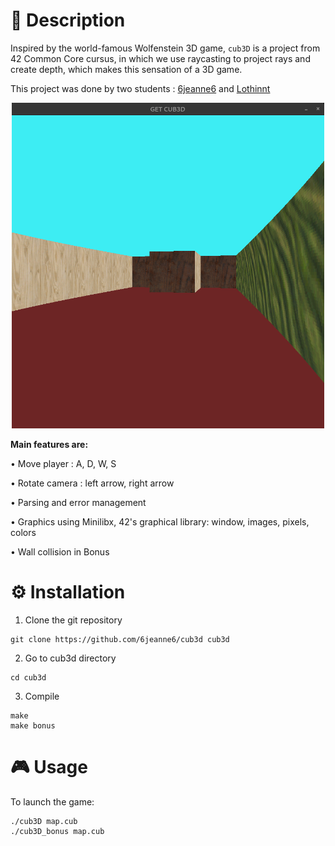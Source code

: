# 📖 Description

Inspired by the world-famous Wolfenstein 3D game, `cub3D` is a project from 42 Common Core cursus, in which we use raycasting to project rays and create depth, which makes this sensation of a 3D game.

This project was done by two students : [6jeanne6](https://github.com/6jeanne6) and [Lothinnt](https://github.com/Lothinnt)

<p align="center">
  <img src="https://github.com/6jeanne6/cub3d/blob/main/image_cub3d.png" width="500"/>
</p>

**Main features are:**

• Move player : A, D, W, S

• Rotate camera : left arrow, right arrow

• Parsing and error management

• Graphics using Minilibx, 42's graphical library: window, images, pixels, colors

• Wall collision in Bonus

# ⚙️ Installation

1. Clone the git repository

```
git clone https://github.com/6jeanne6/cub3d cub3d
```

2. Go to cub3d directory

```
cd cub3d
```

3. Compile

```
make
make bonus
```

# 🎮 Usage

To launch the game: 

```
./cub3D map.cub
./cub3D_bonus map.cub
```
